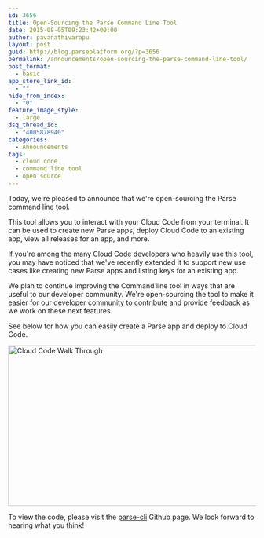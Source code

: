```yaml
---
id: 3656
title: Open-Sourcing the Parse Command Line Tool
date: 2015-08-05T09:23:42+00:00
author: pavanathivarapu
layout: post
guid: http://blog.parseplatform.org/?p=3656
permalink: /announcements/open-sourcing-the-parse-command-line-tool/
post_format:
  - basic
app_store_link_id:
  - ""
hide_from_index:
  - "0"
feature_image_style:
  - large
dsq_thread_id:
  - "4005878940"
categories:
  - Announcements
tags:
  - cloud code
  - command line tool
  - open source
---
```

Today, we're pleased to announce that we're open-sourcing the Parse command line tool.

This tool allows you to interact with your Cloud Code from your terminal. It can be used to create new Parse apps, deploy Cloud Code to an existing app, view all releases for an app, and more.

If you're among the many Cloud Code developers who heavily use this tool, you may have noticed that we've recently extended it to support new use cases like creating new Parse apps and listing keys for an existing app.

We plan to continue improving the Command line tool in ways that are useful to our developer community. We're open-sourcing the tool to make it easier for our developer community to contribute and provide feedback as we work on these next features.

See below for how you can easily create a Parse app and deploy to Cloud Code.

<img class="alignright wp-image-3668 size-full" src="{{ site.url }}/assets/wp-content/uploads/2015/08/newparseapp7.gif" alt="Cloud Code Walk Through" width="562" height="327" />

To view the code, please visit the [parse-cli](https://github.com/ParsePlatform/parse-cli) Github page. We look forward to hearing what you think!